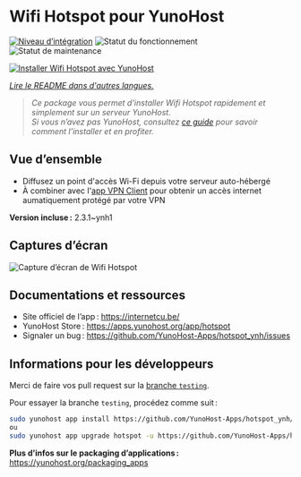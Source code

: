 <!--
Nota bene : ce README est automatiquement généré par <https://github.com/YunoHost/apps/tree/master/tools/readme_generator>
Il NE doit PAS être modifié à la main.
-->

# Wifi Hotspot pour YunoHost

[![Niveau d’intégration](https://apps.yunohost.org/badge/integration/hotspot)](https://ci-apps.yunohost.org/ci/apps/hotspot/)
![Statut du fonctionnement](https://apps.yunohost.org/badge/state/hotspot)
![Statut de maintenance](https://apps.yunohost.org/badge/maintained/hotspot)

[![Installer Wifi Hotspot avec YunoHost](https://install-app.yunohost.org/install-with-yunohost.svg)](https://install-app.yunohost.org/?app=hotspot)

*[Lire le README dans d'autres langues.](./ALL_README.md)*

> *Ce package vous permet d’installer Wifi Hotspot rapidement et simplement sur un serveur YunoHost.*  
> *Si vous n’avez pas YunoHost, consultez [ce guide](https://yunohost.org/install) pour savoir comment l’installer et en profiter.*

## Vue d’ensemble

* Diffusez un point d'accès Wi-Fi depuis votre serveur auto-hébergé
* À combiner avec l'[app VPN Client](https://github.com/labriqueinternet/vpnclient_ynh) pour obtenir un accès internet aumatiquement protégé par votre VPN


**Version incluse :** 2.3.1~ynh1

## Captures d’écran

![Capture d’écran de Wifi Hotspot](./doc/screenshots/hotspot.png)

## Documentations et ressources

- Site officiel de l’app : <https://internetcu.be/>
- YunoHost Store : <https://apps.yunohost.org/app/hotspot>
- Signaler un bug : <https://github.com/YunoHost-Apps/hotspot_ynh/issues>

## Informations pour les développeurs

Merci de faire vos pull request sur la [branche `testing`](https://github.com/YunoHost-Apps/hotspot_ynh/tree/testing).

Pour essayer la branche `testing`, procédez comme suit :

```bash
sudo yunohost app install https://github.com/YunoHost-Apps/hotspot_ynh/tree/testing --debug
ou
sudo yunohost app upgrade hotspot -u https://github.com/YunoHost-Apps/hotspot_ynh/tree/testing --debug
```

**Plus d’infos sur le packaging d’applications :** <https://yunohost.org/packaging_apps>

